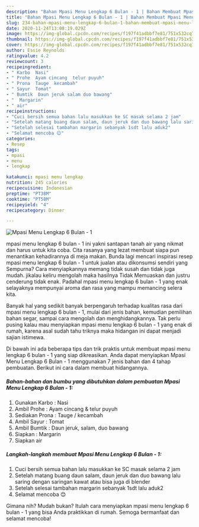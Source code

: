 ```yaml
---
description: "Bahan Mpasi Menu Lengkap 6 Bulan - 1 | Bahan Membuat Mpasi Menu Lengkap 6 Bulan - 1 Yang Lezat Sekali"
title: "Bahan Mpasi Menu Lengkap 6 Bulan - 1 | Bahan Membuat Mpasi Menu Lengkap 6 Bulan - 1 Yang Lezat Sekali"
slug: 234-bahan-mpasi-menu-lengkap-6-bulan-1-bahan-membuat-mpasi-menu-lengkap-6-bulan-1-yang-lezat-sekali
date: 2020-11-24T13:08:19.029Z
image: https://img-global.cpcdn.com/recipes/f197f41adbbf7e81/751x532cq70/mpasi-menu-lengkap-6-bulan-1-foto-resep-utama.jpg
thumbnail: https://img-global.cpcdn.com/recipes/f197f41adbbf7e81/751x532cq70/mpasi-menu-lengkap-6-bulan-1-foto-resep-utama.jpg
cover: https://img-global.cpcdn.com/recipes/f197f41adbbf7e81/751x532cq70/mpasi-menu-lengkap-6-bulan-1-foto-resep-utama.jpg
author: Essie Reynolds
ratingvalue: 4.2
reviewcount: 3
recipeingredient:
- " Karbo  Nasi"
- " Prohe  Ayam cincang  telur puyuh"
- " Prona  Tauge  kecambah"
- " Sayur  Tomat"
- " Bumtik  Daun jeruk salam duo bawang"
- "  Margarin"
- " air"
recipeinstructions:
- "Cuci bersih semua bahan lalu masukkan ke SC masak selama 2 jam"
- "Setelah matang buang daun salam, daun jeruk dan duo bawang lalu saring dengan saringan kawat atau bisa juga di blender"
- "Setelah selesai tambahan margarin sebanyak 1sdt lalu aduk2"
- "Selamat mencoba 😊"
categories:
- Resep
tags:
- mpasi
- menu
- lengkap

katakunci: mpasi menu lengkap 
nutrition: 245 calories
recipecuisine: Indonesian
preptime: "PT38M"
cooktime: "PT58M"
recipeyield: "4"
recipecategory: Dinner

---
```



![Mpasi Menu Lengkap 6 Bulan - 1](https://img-global.cpcdn.com/recipes/f197f41adbbf7e81/751x532cq70/mpasi-menu-lengkap-6-bulan-1-foto-resep-utama.jpg)


mpasi menu lengkap 6 bulan - 1 ini yakni santapan tanah air yang nikmat dan harus untuk kita coba. Cita rasanya yang lezat membuat siapa pun menantikan kehadirannya di meja makan.
Bunda lagi mencari inspirasi resep mpasi menu lengkap 6 bulan - 1 untuk jualan atau dikonsumsi sendiri yang Sempurna? Cara menyiapkannya memang tidak susah dan tidak juga mudah. jikalau keliru mengolah maka hasilnya Tidak Memuaskan dan justru cenderung tidak enak. Padahal mpasi menu lengkap 6 bulan - 1 yang enak selayaknya mempunyai aroma dan rasa yang mampu memancing selera kita.

Banyak hal yang sedikit banyak berpengaruh terhadap kualitas rasa dari mpasi menu lengkap 6 bulan - 1, mulai dari jenis bahan, kemudian pemilihan bahan segar, sampai cara mengolah dan menghidangkannya. Tak perlu pusing kalau mau menyiapkan mpasi menu lengkap 6 bulan - 1 yang enak di rumah, karena asal sudah tahu triknya maka hidangan ini dapat menjadi sajian istimewa.




Di bawah ini ada beberapa tips dan trik praktis untuk membuat mpasi menu lengkap 6 bulan - 1 yang siap dikreasikan. Anda dapat menyiapkan Mpasi Menu Lengkap 6 Bulan - 1 menggunakan 7 jenis bahan dan 4 tahap pembuatan. Berikut ini cara dalam membuat hidangannya.

<!--inarticleads1-->

##### Bahan-bahan dan bumbu yang dibutuhkan dalam pembuatan Mpasi Menu Lengkap 6 Bulan - 1:

1. Gunakan  Karbo : Nasi
1. Ambil  Prohe : Ayam cincang &amp; telur puyuh
1. Sediakan  Prona : Tauge / kecambah
1. Ambil  Sayur : Tomat
1. Ambil  Bumtik : Daun jeruk, salam, duo bawang
1. Siapkan  : Margarin
1. Siapkan  air




<!--inarticleads2-->

##### Langkah-langkah membuat Mpasi Menu Lengkap 6 Bulan - 1:

1. Cuci bersih semua bahan lalu masukkan ke SC masak selama 2 jam
1. Setelah matang buang daun salam, daun jeruk dan duo bawang lalu saring dengan saringan kawat atau bisa juga di blender
1. Setelah selesai tambahan margarin sebanyak 1sdt lalu aduk2
1. Selamat mencoba 😊




Gimana nih? Mudah bukan? Itulah cara menyiapkan mpasi menu lengkap 6 bulan - 1 yang bisa Anda praktikkan di rumah. Semoga bermanfaat dan selamat mencoba!
